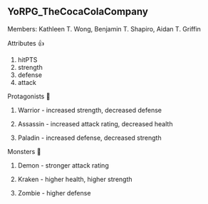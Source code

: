 YoRPG_TheCocaColaCompany
---
Members: Kathleen T.  Wong, Benjamin T. Shapiro, Aidan T. Griffin 

Attributes :thumbsup:

1. hitPTS
2. strength
3. defense
4. attack

Protagonists :angel:

1. Warrior - increased strength, decreased defense

2. Assassin - increased attack rating, decreased health

3. Paladin - increased defense, decreased strength


Monsters :japanese_ogre:

1. Demon - stronger attack rating

2. Kraken - higher health, higher strength

3. Zombie - higher defense
